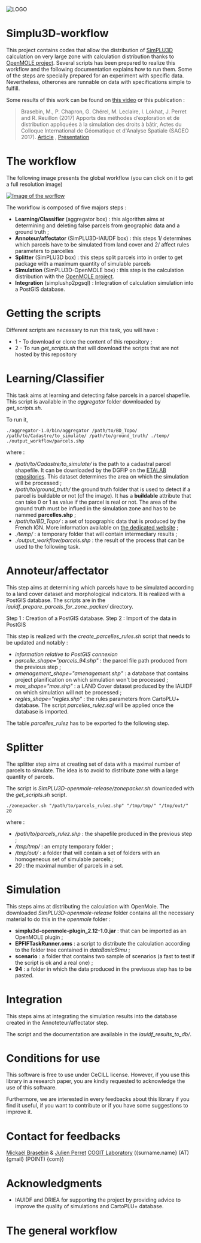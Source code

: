![LOGO](https://raw.githubusercontent.com/SimPLU3D/SimPLU3D.github.io/master/logo/logo_small.png)

# Simplu3D-workflow

This project contains codes that allow the distribution of [SimPLU3D](https://simplu3d.github.io/) calculation on very large zone with calculation distribution thanks to [OpenMOLE project](https://github.com/openmole). Several scripts has been prepared to realize this workflow and the following documentation explains how to run them. Some of the steps are specially prepared for an experiment with specific data. Nevertheless, otherones are runnable on data with specifications simple to fulfill.

Some results of this work can be found on [this video](https://youtu.be/kLP-1g_uAVo?t=252) or this publication :
> Brasebin, M., P. Chapron, G. Chérel, M. Leclaire, I. Lokhat, J. Perret and R. Reuillon (2017) Apports des méthodes d’exploration et de distribution appliquées à la simulation des droits à bâtir, Actes du Colloque International de Géomatique et d'Analyse Spatiale (SAGEO 2017). [Article](https://mbrasebin.github.io/publications/2017-Sageo.pdf) , [Présentation](https://mbrasebin.github.io/presentations/2017-SAGEO.pdf)



#  The workflow

The following image presents the global workflow (you can click on it to get a full resolution image)

[![Image of the worflow](./img/SchemaPretraitementSimPLU-IAU_en.png)](https://raw.githubusercontent.com/SimPLU3D/simplu3D-workflow/master/img/SchemaPretraitementSimPLU-IAU_en.png)

The workflow is composed of five majors steps :
- **Learning/Classifier** (aggregator box) : this algorithm aims at determining and deleting false parcels from geographic data and a ground truth ;
- **Annoteur/affectator** (SimPLU3D-IAIUDF box) : this steps 1/ determines which parcels have to be simulated from land cover and 2/ affect rules parameters to parcelles  
 - **Splitter** (SimPLU3D box) : this steps split parcels into in order to get package with a maximum quantity of simulable parcels
- **Simulation** (SimPLU3D-OpenMOLE box) : this step is the calculation distribution with the [OpenMOLE project](https://github.com/openmole).
- **Integration** (simplushp2pgsql) : Integration of calculation simulation into a PostGIS database.

# Getting the scripts

Different scripts are necessary to run this task, you will have :
* 1 - To download or clone the content of this repository ;
* 2 - To run *get_scripts.sh* that will download the scripts that are not hosted by this repository

# Learning/Classifier

This task aims at learning and detecting false parcels in a parcel shapefile. This script is available in the *aggregator* folder downloaded by *get_scripts.sh*.

To run it,  
```console
./aggregator-1.0/bin/aggregator /path/to/BD_Topo/ /path/to/Cadastre/to_simulate/ /path/to/ground_truth/ ./temp/ ./output_workflow/parcels.shp
```

where :
- */path/to/Cadastre/to_simulate/* is the path to a cadastral parcel shapefile. It can be downloaded by the DGFIP on the [ETALAB repositories](https://cadastre.data.gouv.fr/datasets/cadastre-etalab). This dataset determines the area on which the simulation will be processed ;
- */path/to/ground_truth/* the ground truth folder that is used to detect if a parcel is buildable or not (cf the image). It has a **buildable** attribute that can take 0 or 1 as value if the parcel is real or not. The area of the ground truth must be influed in the simulation zone and has to be nammed **parcelles.shp**  ;
- */path/to/BD_Topo/* : a set of topographic data that is produced by the French IGN. More information available on [the dedicated website](http://professionnels.ign.fr/bdtopo) ;
- *./temp/* : a temporary folder that will contain intermediary results ;
- *./output_workflow/parcels.shp* : the result of the process that can be used to the following task.

# Annoteur/affectator

This step aims at determining which parcels have to be simulated according to a land cover dataset and morphological indicators. It is realized with a PostGIS database. The scripts are in the *iauidf_prepare_parcels_for_zone_packer/* directory.

Step 1 : Creation of a PostGIS database.
Step 2 : Import of the data in PostGIS

This step is realized with the *create_parcelles_rules.sh* script that needs to be updated and notably :
- *information relative to PostGIS connexion*
- *parcelle_shape="parcels_94.shp"* : the parcel file path produced from the previous step ;
- *amenagement_shape="amenagement.shp"* : a database that contains project planification on which simulation won't be processed ;
- *mos_shape="mos.shp"* : a LAND Cover dataset produced by the IAUIDF on which simulation will not be processed ;
- *regles_shape="regles.shp"* : the rules parameters from CartoPLU+ database.
The script *parcelles_rulez.sql* will be applied once the database is imported.

The table *parcelles_rulez* has to be exported fo the following step.

# Splitter

The splitter step aims at creating set of data with a maximal number of parcels to simulate. The idea is to avoid to distribute zone with a large quantity of parcels.

The script is *SimPLU3D-openmole-release/zonepacker.sh* downloaded with the *get_scripts.sh* script.

```console
./zonepacker.sh "/path/to/parcels_rulez.shp" "/tmp/tmp/" "/tmp/out/" 20
```

where :
- */path/to/parcels_rulez.shp* : the shapefile produced in the previous step ;
- */tmp/tmp/* : an empty temporary folder ;
- */tmp/out/* : a folder that will contain a set of folders with an homogeneous set of simulable parcels ;
- *20* : the maximal number of parcels in a set.

# Simulation

This steps aims at distributing the calculation with OpenMole. The downloaded *SimPLU3D-openmole-release* folder contains all the necessary material to do this in the *openmole* folder :
-  **simplu3d-openmole-plugin_2.12-1.0.jar** : that can be imported as an OpenMOLE plugin ;
- **EPFIFTaskRunner.oms** : a script to distribute the calculation according to the folder tree contained in *dataBasicSimu* ;
- **scenario** : a folder that contains two sample of scenarios (a fast to test if the script is ok and a real one) ;
- **94** : a folder in which the data produced in the previsous step has to be pasted.

# Integration
This steps aims at integrating the simulation results into the database created in the Annoteteur/affectator step.

The script and the documentation are available in the *iauidf_results_to_db/*.

# Conditions for use
This software is free to use under CeCILL license. However, if you use this library in a research paper, you are kindly requested to acknowledge the use of this software.

Furthermore, we are interested in every feedbacks about this library if you find it useful, if you want to contribute or if you have some suggestions to improve it.

# Contact for feedbacks
[Mickaël Brasebin](https://mbrasebin.github.io/) & [Julien Perret](http://recherche.ign.fr/labos/cogit/cv.php?prenom=Julien&nom=Perret)
[COGIT Laboratory](http://recherche.ign.fr/labos/cogit/accueilCOGIT.php)
({surname.name} (AT) {gmail} (POINT) {com})

#  Acknowledgments


+ IAUIDF and DRIEA for supporting the project by providing advice to improve the quality of simulations and CartoPLU+ database.


# The general workflow
